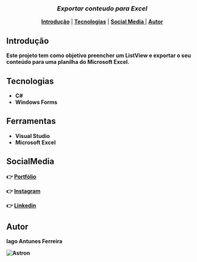 <h3 align = center><i><b>Exportar conteudo para Excel</b></i> </h3>

<p align="center">
 <b><a href="#introdução">Introdução</a></b> |
 <b><a href="#tecnologias">Tecnologias</a></b> |
 <b><a href="#SocialMedia">Social Media </a></b> |
 <b><a href="#autor">Autor</a>
</p>
 
## Introdução

 Este projeto tem como objetivo preencher um ListView e  exportar o seu conteúdo para uma planilha do Microsoft Excel.

## Tecnologias

 - C#
 - Windows Forms
 
## Ferramentas
  
 - Visual Studio
 - Microsoft Excel

## SocialMedia

:point_right: [Portfólio](https://iagoantunes.github.io/)

:point_right: [Instagram](https://www.instagram.com/iago_ferreira010/?hl=pt-br)

:point_right: [Linkedin](https://www.linkedin.com/in/iago-antunes-5277131a5/)

## Autor
 
Iago Antunes Ferreira
 
![Astron](https://user-images.githubusercontent.com/63758301/85813381-6b556980-b739-11ea-91b5-740c1f91a5c4.jpg)

